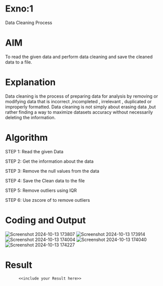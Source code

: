 # Exno:1
Data Cleaning Process

# AIM
To read the given data and perform data cleaning and save the cleaned data to a file.

# Explanation
Data cleaning is the process of preparing data for analysis by removing or modifying data that is incorrect ,incompleted , irrelevant , duplicated or improperly formatted. Data cleaning is not simply about erasing data ,but rather finding a way to maximize datasets accuracy without necessarily deleting the information.

# Algorithm
STEP 1: Read the given Data

STEP 2: Get the information about the data

STEP 3: Remove the null values from the data

STEP 4: Save the Clean data to the file

STEP 5: Remove outliers using IQR

STEP 6: Use zscore of to remove outliers

# Coding and Output
![Screenshot 2024-10-13 173807](https://github.com/user-attachments/assets/4d998e87-72b1-451c-94c3-2c7e805d2538)
![Screenshot 2024-10-13 173914](https://github.com/user-attachments/assets/f6b03894-bd51-44c9-a04f-7a857fd0057c)
![Screenshot 2024-10-13 174004](https://github.com/user-attachments/assets/84603319-506d-489e-84f5-fd330c92b15d)
![Screenshot 2024-10-13 174040](https://github.com/user-attachments/assets/64024e84-6517-4906-9037-153190afed90)
![Screenshot 2024-10-13 174227](https://github.com/user-attachments/assets/b26b2e32-a524-4c16-84ab-9ddc94a7afa6)

# Result
          <<include your Result here>>
